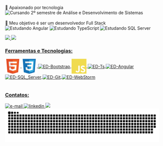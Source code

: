 🔭 Apaixonado por tecnologia
<br />
<img src="https://img.shields.io/badge/Cursando-2º%20semestre%20de%20Análise%20e%20Desenvolvimento%20de%20Sistemas-FFD1DC?style=for-the-badge" alt="Cursando 2º semestre de Análise e Desenvolvimento de Sistemas">
<br />
<br />
🎯 Meu objetivo é ser um desenvolvedor Full Stack
<br />
<img src="https://img.shields.io/badge/-Estudando%20Angular-808080?logo=angular&logoColor=red" alt="Estudando Angular"> <img src="https://img.shields.io/badge/-Estudando%20TypeScript-808080?logo=typescript&logoColor=blue" alt="Estudando TypeScript"> <img src="https://img.shields.io/badge/-Estudando%20SQL%20Server-808080?logo=microsoft-sql-server&logoColor=white" alt="Estudando SQL Server">


<div align="left">
  <a href="https://github.com/EdCarlos-Fernandes">
  <img height="160em" src="https://github-readme-stats.vercel.app/api?username=EdCarlos-Fernandes&show_icons=true&theme=dark#gh-dark-mode-only"/>
  <img height="160em" src="https://github-readme-stats.vercel.app/api/top-langs/?username=EdCarlos-Fernandes&layout=compact"/>
</div>

### Ferramentas e Tecnologias:
<div>
  <img align="center" alt="ED-HTML" width="50" src="https://raw.githubusercontent.com/devicons/devicon/master/icons/html5/html5-original.svg">
  <img align="center" alt="ED-CSS" width="50" src="https://raw.githubusercontent.com/devicons/devicon/master/icons/css3/css3-original.svg">
  <img align="center" alt="ED-Bootstrap" width="50" src="https://cdn.jsdelivr.net/gh/devicons/devicon/icons/bootstrap/bootstrap-original.svg">
  <img align="center" alt="ED-Js" width="50" src="https://raw.githubusercontent.com/devicons/devicon/master/icons/javascript/javascript-plain.svg">
  <img align="center" alt="ED-Ts" width="50" src="https://cdn.jsdelivr.net/gh/devicons/devicon/icons/typescript/typescript-original.svg">
  <img align="center" alt="ED-Angular" width="50" src="https://cdn.jsdelivr.net/gh/devicons/devicon/icons/angularjs/angularjs-original.svg" />
  <img align="center" alt="ED-SQL_Server" width="50" src="https://cdn.jsdelivr.net/gh/devicons/devicon/icons/microsoftsqlserver/microsoftsqlserver-plain-wordmark.svg" />
  <img align="center" alt="ED-Git" width="50" src="https://cdn.jsdelivr.net/gh/devicons/devicon/icons/git/git-original.svg" />
  <img align="center" alt="ED-WebStorm" width="50" src="https://cdn.jsdelivr.net/gh/devicons/devicon/icons/webstorm/webstorm-original.svg" />
</div>

<br />

### Contatos:
<div> 
  <a href = "edcarlosfernandes017@gmail.com" target="_blank">
    <img src="https://img.shields.io/badge/-Gmail-%23333?style=for-the-badge&logo=gmail&logoColor=white" alt="e-mail">
  </a>
  <a href="https://www.linkedin.com/in/edcarlos-fernandes" target="_blank">
    <img src="https://img.shields.io/badge/-LinkedIn-%230077B5?style=for-the-badge&logo=linkedin&logoColor=white" alt="linkedin">
  </a>
 <a href="https://api.whatsapp.com/send?phone=55119102762046" target="_blank">
   <img src="https://img.shields.io/badge/WhatsApp-25D366?style=for-the-badge&logo=whatsapp&logoColor=white" target="_blank">
 </a>
  
  <img src="https://github.com/EdCarlos-Fernandes/EdCarlos-Fernandes/blob/main/github-contribution-grid-snake.svg" alt="joguinho snake">
</div>
